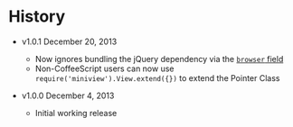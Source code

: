 # History

- v1.0.1 December 20, 2013
	- Now ignores bundling the jQuery dependency via the [`browser` field](https://gist.github.com/defunctzombie/4339901)
	- Non-CoffeeScript users can now use `require('miniview').View.extend({})` to extend the Pointer Class

- v1.0.0 December 4, 2013
	- Initial working release
